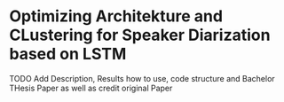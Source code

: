 # Optimizing Architekture and CLustering for Speaker Diarization based on LSTM

TODO Add Description, Results how to use, code structure and Bachelor THesis Paper as well as credit original Paper
